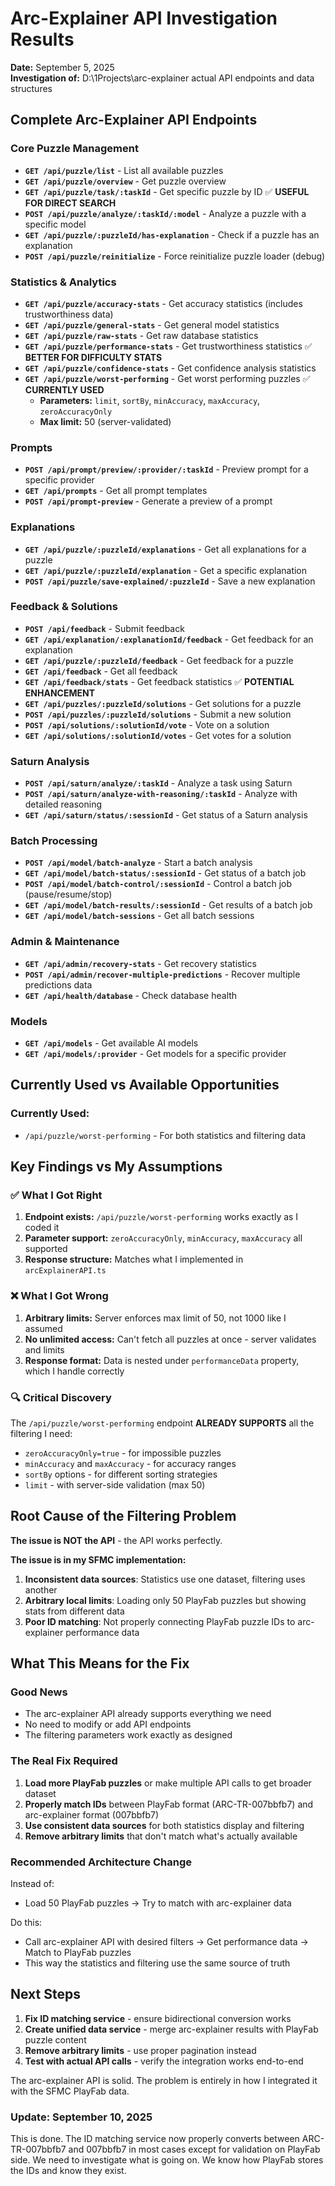 # Arc-Explainer API Investigation Results

**Date:** September 5, 2025  
**Investigation of:** D:\1Projects\arc-explainer actual API endpoints and data structures

## Complete Arc-Explainer API Endpoints

### Core Puzzle Management
- **`GET /api/puzzle/list`** - List all available puzzles
- **`GET /api/puzzle/overview`** - Get puzzle overview
- **`GET /api/puzzle/task/:taskId`** - Get specific puzzle by ID ✅ **USEFUL FOR DIRECT SEARCH**
- **`POST /api/puzzle/analyze/:taskId/:model`** - Analyze a puzzle with a specific model
- **`GET /api/puzzle/:puzzleId/has-explanation`** - Check if a puzzle has an explanation
- **`POST /api/puzzle/reinitialize`** - Force reinitialize puzzle loader (debug)

### Statistics & Analytics
- **`GET /api/puzzle/accuracy-stats`** - Get accuracy statistics (includes trustworthiness data)
- **`GET /api/puzzle/general-stats`** - Get general model statistics
- **`GET /api/puzzle/raw-stats`** - Get raw database statistics
- **`GET /api/puzzle/performance-stats`** - Get trustworthiness statistics ✅ **BETTER FOR DIFFICULTY STATS**
- **`GET /api/puzzle/confidence-stats`** - Get confidence analysis statistics
- **`GET /api/puzzle/worst-performing`** - Get worst performing puzzles ✅ **CURRENTLY USED**
  - **Parameters:** `limit`, `sortBy`, `minAccuracy`, `maxAccuracy`, `zeroAccuracyOnly`
  - **Max limit:** 50 (server-validated)

### Prompts
- **`POST /api/prompt/preview/:provider/:taskId`** - Preview prompt for a specific provider
- **`GET /api/prompts`** - Get all prompt templates
- **`POST /api/prompt-preview`** - Generate a preview of a prompt

### Explanations
- **`GET /api/puzzle/:puzzleId/explanations`** - Get all explanations for a puzzle
- **`GET /api/puzzle/:puzzleId/explanation`** - Get a specific explanation
- **`POST /api/puzzle/save-explained/:puzzleId`** - Save a new explanation

### Feedback & Solutions
- **`POST /api/feedback`** - Submit feedback
- **`GET /api/explanation/:explanationId/feedback`** - Get feedback for an explanation
- **`GET /api/puzzle/:puzzleId/feedback`** - Get feedback for a puzzle
- **`GET /api/feedback`** - Get all feedback
- **`GET /api/feedback/stats`** - Get feedback statistics ✅ **POTENTIAL ENHANCEMENT**
- **`GET /api/puzzles/:puzzleId/solutions`** - Get solutions for a puzzle
- **`POST /api/puzzles/:puzzleId/solutions`** - Submit a new solution
- **`POST /api/solutions/:solutionId/vote`** - Vote on a solution
- **`GET /api/solutions/:solutionId/votes`** - Get votes for a solution

### Saturn Analysis
- **`POST /api/saturn/analyze/:taskId`** - Analyze a task using Saturn
- **`POST /api/saturn/analyze-with-reasoning/:taskId`** - Analyze with detailed reasoning
- **`GET /api/saturn/status/:sessionId`** - Get status of a Saturn analysis

### Batch Processing
- **`POST /api/model/batch-analyze`** - Start a batch analysis
- **`GET /api/model/batch-status/:sessionId`** - Get status of a batch job
- **`POST /api/model/batch-control/:sessionId`** - Control a batch job (pause/resume/stop)
- **`GET /api/model/batch-results/:sessionId`** - Get results of a batch job
- **`GET /api/model/batch-sessions`** - Get all batch sessions

### Admin & Maintenance
- **`GET /api/admin/recovery-stats`** - Get recovery statistics
- **`POST /api/admin/recover-multiple-predictions`** - Recover multiple predictions data
- **`GET /api/health/database`** - Check database health

### Models
- **`GET /api/models`** - Get available AI models
- **`GET /api/models/:provider`** - Get models for a specific provider

## Currently Used vs Available Opportunities

### Currently Used:
- `/api/puzzle/worst-performing` - For both statistics and filtering data

## Key Findings vs My Assumptions

### ✅ What I Got Right
1. **Endpoint exists:** `/api/puzzle/worst-performing` works exactly as I coded it
2. **Parameter support:** `zeroAccuracyOnly`, `minAccuracy`, `maxAccuracy` all supported
3. **Response structure:** Matches what I implemented in `arcExplainerAPI.ts`

### ❌ What I Got Wrong
1. **Arbitrary limits:** Server enforces max limit of 50, not 1000 like I assumed
2. **No unlimited access:** Can't fetch all puzzles at once - server validates and limits
3. **Response format:** Data is nested under `performanceData` property, which I handle correctly

### 🔍 Critical Discovery
The `/api/puzzle/worst-performing` endpoint **ALREADY SUPPORTS** all the filtering I need:
- `zeroAccuracyOnly=true` - for impossible puzzles  
- `minAccuracy` and `maxAccuracy` - for accuracy ranges
- `sortBy` options - for different sorting strategies
- `limit` - with server-side validation (max 50)

## Root Cause of the Filtering Problem

**The issue is NOT the API** - the API works perfectly. 

**The issue is in my SFMC implementation:**

1. **Inconsistent data sources**: Statistics use one dataset, filtering uses another
2. **Arbitrary local limits**: Loading only 50 PlayFab puzzles but showing stats from different data
3. **Poor ID matching**: Not properly connecting PlayFab puzzle IDs to arc-explainer performance data

## What This Means for the Fix

### Good News
- The arc-explainer API already supports everything we need
- No need to modify or add API endpoints
- The filtering parameters work exactly as designed

### The Real Fix Required
1. **Load more PlayFab puzzles** or make multiple API calls to get broader dataset
2. **Properly match IDs** between PlayFab format (ARC-TR-007bbfb7) and arc-explainer format (007bbfb7) 
3. **Use consistent data sources** for both statistics display and filtering
4. **Remove arbitrary limits** that don't match what's actually available

### Recommended Architecture Change
Instead of:
- Load 50 PlayFab puzzles → Try to match with arc-explainer data

Do this:
- Call arc-explainer API with desired filters → Get performance data → Match to PlayFab puzzles
- This way the statistics and filtering use the same source of truth

## Next Steps

1. **Fix ID matching service** - ensure bidirectional conversion works
2. **Create unified data service** - merge arc-explainer results with PlayFab puzzle content  
3. **Remove arbitrary limits** - use proper pagination instead
4. **Test with actual API calls** - verify the integration works end-to-end

The arc-explainer API is solid. The problem is entirely in how I integrated it with the SFMC PlayFab data.

### Update: September 10, 2025

This is done.  The ID matching service now properly converts between ARC-TR-007bbfb7 and 007bbfb7 in most cases except for validation on PlayFab side.  We need to investigate what is going on.  We know how PlayFab stores the IDs and know they exist.
